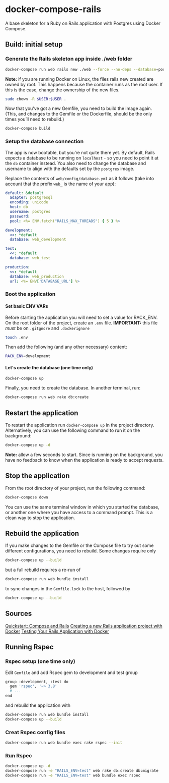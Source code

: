 # docker-compose-rails
A base skeleton for a Ruby on Rails application with Postgres using Docker Compose.

## Build: initial setup

### Generate the Rails skeleton app inside ./web folder
```bash
docker-compose run web rails new ./web --force --no-deps --database=postgresql
```
**Note:** if you are running Docker on Linux, the files rails new created are owned by root. This happens because the container runs as the root user. If this is the case, change the ownership of the new files.
```bash
sudo chown -R $USER:$USER .
```
Now that you’ve got a new Gemfile, you need to build the image again. (This, and changes to the Gemfile or the Dockerfile, should be the only times you’ll need to rebuild.)
```bash
docker-compose build
```
### Setup the database connection
The app is now bootable, but you’re not quite there yet. By default, Rails expects a database to be running on `localhost` - so you need to point it at the `db` container instead. You also need to change the database and username to align with the defaults set by the `postgres` image.

Replace the contents of `web/config/database.yml` as it follows (take into account that the prefix `web_` is the name of your app):
```yml
default: &default
  adapter: postgresql
  encoding: unicode
  host: db
  username: postgres
  password:
  pool: <%= ENV.fetch("RAILS_MAX_THREADS") { 5 } %>

development:
  <<: *default
  database: web_development

test:
  <<: *default
  database: web_test

production:
  <<: *default
  database: web_production
  url: <%= ENV['DATABASE_URL'] %>
```

### Boot the application
#### Set basic ENV VARs
Before starting the application you will need to set a value for RACK_ENV. On the root folder of the project, create an `.env` file. **IMPORTANT:** this file *must* be on `.gitgnore` and `.dockerignore`
```bash
touch .env
```
Then add the following (and any other necessary) content:
```bash
RACK_ENV=development
```

#### Let's create the database (one time only)
```bash
docker-compose up
```
Finally, you need to create the database. In another terminal, run:
```bash
docker-compose run web rake db:create
```

## Restart the application
To restart the application run `docker-compose up` in the project directory. Alternatively, you can use the following command to run it on the background:
```bash
docker-compose up -d
```
**Note:** allow a few seconds to start. Since is running on the background, you have no feedback to know when the application is ready to accept requests.

## Stop the application
From the root directory of your project, run the following command:
```bash
docker-compose down
```
You can use the same terminal window in which you started the database, or another one where you have access to a command prompt. This is a clean way to stop the application.

## Rebuild the application
If you make changes to the Gemfile or the Compose file to try out some different configurations, you need to rebuild. Some changes require only
```bash
docker-compose up --build
```
but a full rebuild requires a re-run of
```bash
docker-compose run web bundle install
```
to sync changes in the `Gemfile.lock` to the host, followed by
```bash
docker-compose up --build
```

## Sources
[Quickstart: Compose and Rails](https://docs.docker.com/compose/rails)
[Creating a new Rails application project with Docker](https://github.com/IcaliaLabs/guides/wiki/Creating-a-new-Rails-application-project-with-Docker)
[Testing Your Rails Application with Docker](https://blog.codeship.com/testing-rails-application-docker/)

## Running Rspec
### Rspec setup (one time only)
Edit `Gemfile` and add Rspec gem to development and test group
```bash
group :development, :test do
  gem 'rspec', '~> 3.8'
  # ...
end
```
and rebuild the application with
```bash
docker-compose run web bundle install
docker-compose up --build
```

### Creat Rspec config files
```bash
docker-compose run web bundle exec rake rspec --init
```

### Run Rspec
```bash
docker-compose up -d
docker-compose run -e "RAILS_ENV=test" web rake db:create db:migrate
docker-compose run -e "RAILS_ENV=test" web bundle exec rspec
```

